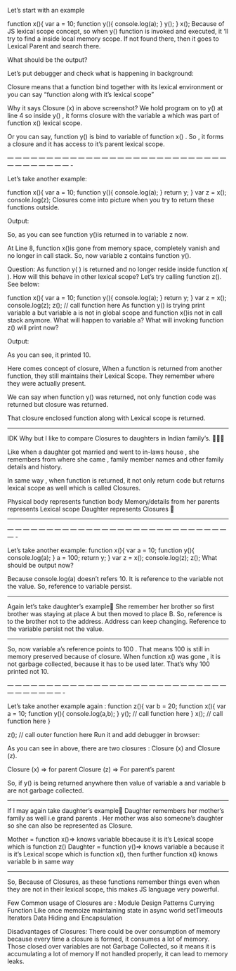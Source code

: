 Let’s start with an example

function x(){
  var a = 10;
  function y(){
    console.log(a);
  }
  y();
}
x();
Because of JS lexical scope concept, so when y() function is invoked and executed, it ‘ll try to find a inside local memory scope. If not found there, then it goes to Lexical Parent and search there.

What should be the output?


Let’s put debugger and check what is happening in background:


Closure means that a function bind together with its lexical environment or you can say “function along with it’s lexical scope”

Why it says Closure (x) in above screenshot?
We hold program on to y() at line 4 so inside y() , it forms closure with the variable a which was part of function x() lexical scope.

Or you can say, function y() is bind to variable of function x() . So , it forms a closure and it has access to it’s parent lexical scope.

— — — — — — — — — — — — — — — — — — — — — — — — — — — — — — — — — — — — -

Let’s take another example:

function x(){
  var a = 10;
  function y(){
    console.log(a);
  }
  return y;
}
var z = x();
console.log(z);
Closures come into picture when you try to return these functions outside.

Output:


So, as you can see function y()is returned in to variable z now.

At Line 8, function x()is gone from memory space, completely vanish and no longer in call stack.
So, now variable z contains function y().

Question: As function y( ) is returned and no longer reside inside function x( ). How will this behave in other lexical scope?
Let’s try calling function z(). See below:

function x(){
  var a = 10;
  function y(){
    console.log(a);
  }
  return y;
}
var z = x();
console.log(z);
z();  // call function here
As function y() is trying print variable a but variable a is not in global scope and function x()is not in call stack anymore. What will happen to variable a? What will invoking function z() will print now?

Output:


As you can see, it printed 10.

Here comes concept of closure, When a function is returned from another function, they still maintains their Lexical Scope. They remember where they were actually present.

We can say when function y() was returned, not only function code was returned but closure was returned.

That closure enclosed function along with Lexical scope is returned.

******************************
IDK Why but I like to compare Closures to daughters in Indian family’s. 🤷🏻‍♀️

Like when a daughter got married and went to in-laws house , she remembers from where she came , family member names and other family details and history.

In same way , when function is returned, it not only return code but returns lexical scope as well which is called Closures.

Physical body represents function body
Memory/details from her parents represents Lexical scope
Daughter represents Closures 🫣

*********************************

— — — — — — — — — — — — — — — — — — — — — — — — — — — — — -

Let’s take another example:
function x(){
  var a = 10;
  function y(){
    console.log(a);
  }
  a = 100;
  return y;
}
var z = x();
console.log(z);
z();
What should be output now?



Because console.log(a) doesn’t refers 10. It is reference to the variable not the value. So, reference to variable persist.

***********************************
Again let’s take daughter’s example🫣
She remember her brother so first brother was staying at place A but then moved to place B. So, reference is to the brother not to the address. Address can keep changing.
Reference to the variable persist not the value.

*************************************

So, now variable a’s reference points to 100 . That means 100 is still in memory preserved because of closure. When function x() was gone , it is not garbage collected, because it has to be used later. That’s why 100 printed not 10.

— — — — — — — — — — — — — — — — — — — — — — — — — — — — — — — — — — — -

Let’s take another example again :
function z(){
  var b = 20;
  function x(){
    var a = 10;
    function y(){
      console.log(a,b);
    }
    y(); // call function here
  }
  x(); // call function here
}

z(); // call outer function here
Run it and add debugger in browser:


As you can see in above, there are two closures : Closure (x) and Closure (z).

Closure (x) => for parent
Closure (z) => For parent’s parent

So, if y() is being returned anywhere then value of variable a and variable b are not garbage collected.

********************************************
If I may again take daughter’s example🫣
Daughter remembers her mother’s family as well i.e grand parents .
Her mother was also someone’s daughter so she can also be represented as Closure.

Mother = function x()=> knows variable bbecause it is it’s Lexical scope which is function z()
Daughter = function y()=> knows variable a because it is it’s Lexical scope which is function x(), then further function x() knows variable b in same way

********************************************

So, Because of Closures, as these functions remember things even when they are not in their lexical scope, this makes JS language very powerful.


Few Common usage of Closures are :
Module Design Patterns
Currying
Function Like once
memoize
maintaining state in async world
setTimeouts
Iterators
Data Hiding and Encapsulation

Disadvantages of Closures:
There could be over consumption of memory because every time a closure is formed, it consumes a lot of memory.
Those closed over variables are not Garbage Collected, so it means it is accumulating a lot of memory
If not handled properly, it can lead to memory leaks.